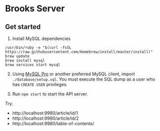 # Brooks Server

## Get started

1) Install MySQL dependencies
```
/usr/bin/ruby -e "$(curl -fsSL https://raw.githubusercontent.com/Homebrew/install/master/install)"
brew update
brew install mysql
brew services start mysql
```
2) Using [MySQL Pro](https://www.sequelpro.com/) or another preferred MySQL client, import `./database/setup.sql`. You must execute the SQL dump as a user who has `CREATE USER` privileges.

3) Run `npm start` to start the API server.

Try:

- http://localhost:9980/article/id/1
- http://localhost:9980/article/id/2
- http://localhost:9980/table-of-contents/

